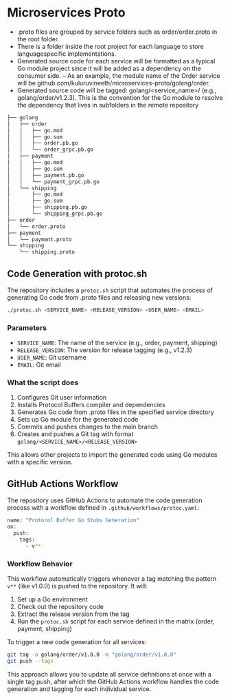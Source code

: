 # Microservices Proto

- .proto files are grouped by service folders such as order/order.proto in the root
folder.
- There is a folder inside the root project for each language to store languagespecific implementations.
- Generated source code for each service will be formatted as a typical Go module project since it will be added as a dependency on the consumer side.
– As an example, the module name of the Order service will be
github.com/kuluruvineeth/microservices-proto/golang/order.
- Generated source code will be tagged: golang/<service_name>/<version> (e.g.,
golang/order/v1.2.3). This is the convention for the Go module to resolve the
dependency that lives in subfolders in the remote repository

```bash
├── golang
│   ├── order
│   │   ├── go.mod
│   │   ├── go.sum
│   │   ├── order.pb.go
│   │   └── order_grpc.pb.go
│   ├── payment
│   │   ├── go.mod
│   │   ├── go.sum
│   │   ├── payment.pb.go
│   │   └── payment_grpc.pb.go
│   └── shipping
│       ├── go.mod
│       ├── go.sum
│       ├── shipping.pb.go
│       └── shipping_grpc.pb.go
├── order
│   └── order.proto
├── payment
│   └── payment.proto
└── shipping
    └── shipping.proto
```

## Code Generation with protoc.sh

The repository includes a `protoc.sh` script that automates the process of generating Go code from .proto files and releasing new versions:

```bash
./protoc.sh <SERVICE_NAME> <RELEASE_VERSION> <USER_NAME> <EMAIL>
```

### Parameters

- `SERVICE_NAME`: The name of the service (e.g., order, payment, shipping)
- `RELEASE_VERSION`: The version for release tagging (e.g., v1.2.3)
- `USER_NAME`: Git username
- `EMAIL`: Git email

### What the script does

1. Configures Git user information
2. Installs Protocol Buffers compiler and dependencies
3. Generates Go code from .proto files in the specified service directory
4. Sets up Go module for the generated code
5. Commits and pushes changes to the main branch
6. Creates and pushes a Git tag with format `golang/<SERVICE_NAME>/<RELEASE_VERSION>`

This allows other projects to import the generated code using Go modules with a specific version.

## GitHub Actions Workflow

The repository uses GitHub Actions to automate the code generation process with a workflow defined in `.github/workflows/protoc.yaml`:

```bash
name: "Protocol Buffer Go Stubs Generation"
on:
  push:
    tags:
      - v**
```

### Workflow Behavior

This workflow automatically triggers whenever a tag matching the pattern `v**` (like v1.0.0) is pushed to the repository. It will:

1. Set up a Go environment
2. Check out the repository code
3. Extract the release version from the tag
4. Run the `protoc.sh` script for each service defined in the matrix (order, payment, shipping)

To trigger a new code generation for all services:

```bash
git tag -a golang/order/v1.0.0 -m "golang/order/v1.0.0"
git push --tags
```

This approach allows you to update all service definitions at once with a single tag push, after which the GitHub Actions workflow handles the code generation and tagging for each individual service.
